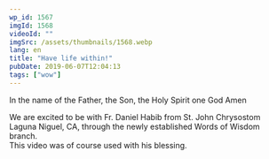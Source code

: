 ```yaml
---
wp_id: 1567
imgId: 1568
videoId: ""
imgSrc: /assets/thumbnails/1568.webp
lang: en
title: "Have life within!"
pubDate: 2019-06-07T12:04:13
tags: ["wow"]
---
```


<!-- page: 6 -->

<p>In the name of the Father, the Son, the Holy Spirit one God Amen</p>
<p>We are excited to be with Fr. Daniel Habib from St. John Chrysostom Laguna Niguel, CA, through the newly established Words of Wisdom branch.<br />
This video was of course used with his blessing.</p>
